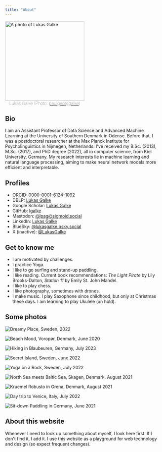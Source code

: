 ```yaml
---
title: "About"
---
```


 <figure style="display: inline-block; margin: 0; max-width: 256px">
<img src="assets/images/2024-08-LGalke-sw-sq-max-full-neutral.jpeg" alt="A photo of Lukas Galke" style="width: 256px; height: 256px; object-fit: cover;"/>
<figcaption style="text-align: center; font-weight: 100;">Lukas Galke (Photo: <a href="https://www.instagram.com/paulgeorggalke/">paulgeorggalke</a>)</figcaption>
</figure>


## Bio

I am an Assistant Professor of Data Science and Advanced Machine Learning at the University of Southern Denmark in Odense. Before that, I was a postdoctoral researcher at the Max Planck Institute for Psycholinguistics in Nijmegen, Netherlands. I've received my B.Sc. (2013), M.Sc. (2017), and PhD degree (2022), all in computer science, from Kiel University, Germany. My research interests lie in machine learning and natural language processing, aiming to make neural network models more efficient and interpretable.

## Profiles

- ORCID: [0000-0001-6124-1092](https://orcid.org/0000-0001-6124-1092)
- DBLP: [Lukas Galke](https://dblp.org/pid/200/7830.html)
- Google Scholar: [Lukas Galke](https://scholar.google.de/citations?hl=en&pli=1&user=AHGGdYQAAAAJ)
- GitHub: [lgalke](https://github.com/lgalke)
- Mastodon: [@lpag@sigmoid.social](https://sigmoid.social/@lpag)
- LinkedIn: [Lukas Galke](https://www.linkedin.com/in/lukas-galke-8086b0155/)
- BlueSky: [@lukasgalke.bsky.social](https://bsky.app/profile/lukasgalke.bsky.social)
- X (inactive): [@LukasGalke](https://x.com/LukasGalke)

## Get to know me

- I am motivated by challenges.
- I practice Yoga.
- I like to go surfing and stand-up paddling.
- I like reading.  Current book recommendations: *The Light Pirate* by Lily Brooks-Dalton, *Station 11* by Emily St. John Mandel.
- I like to play chess. 
- I like photography, sometimes with drones.
- I make music. I play Saxophone since childhood, but only at Christmas these days. I am learning to play Ukulele (on hold).

## Some photos

![Dreamy Place, Sweden, 2022](assets/images/DC71A997-35F8-476D-BB97-D94680B51897.jpeg)

![Beach Mood, Voropør, Denmark, June 2020](assets/images/2020-07-Denmark-beach-mood-Voropor.jpeg)

![Hiking in Blaubeuren, Germany, July 2023](assets/images/2023-07-Germany_hiking-in-Blaubeuren.jpeg)

![Secret Island, Sweden, June 2022](assets/images/2022-06-Sweden_secret-island_Spatz-1_LG.jpg)

![Yoga on a Rock, Sweden, July 2022](assets/images/2022-07-Sweden_yoga-on-a-rock_Spatz-1_LG.jpg)

![North Sea meets Baltic Sea, Skagen, Denmark, August 2021](assets/images/2021-08-Denmark_North-Sea-meets-Baltic-Sea_LG.jpeg)

![Kruemel Robusto in Grena, Denmark, August 2021](assets/images/2021-08-Denmark-Grena_Kruemel-Robusto_LG.jpeg)

![Day trip to Venice, Italy, July 2022](assets/images/2022-07-Italy_day-trip-to-Venice_LG.jpeg)

![Sit-down Paddling in Germany, June 2021](assets/images/2021-06-Germany-SUP.jpeg)


## About this website 

Whenever I need to look up something about myself, I look here first.  If I don't find it, I add it. I use this website as a playground for web technology and design (so expect frequent changes).
